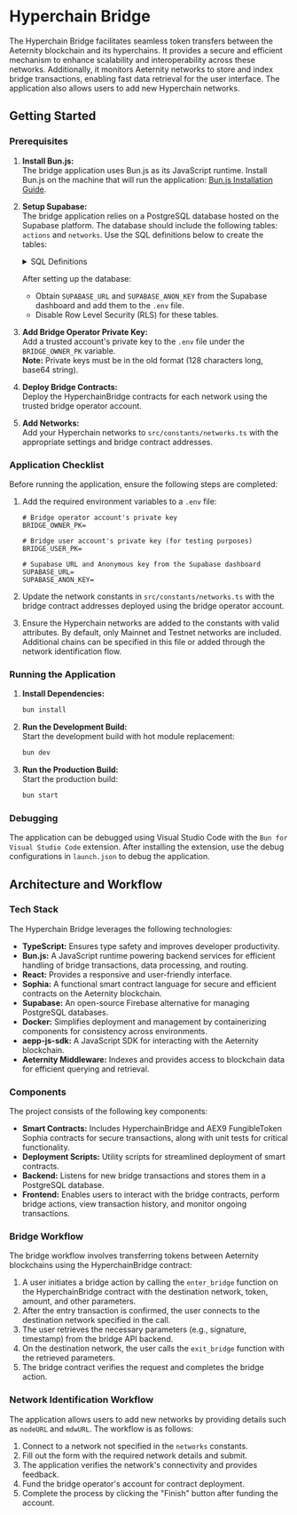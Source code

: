 # Hyperchain Bridge

The Hyperchain Bridge facilitates seamless token transfers between the Aeternity blockchain and its hyperchains. It provides a secure and efficient mechanism to enhance scalability and interoperability across these networks. Additionally, it monitors Aeternity networks to store and index bridge transactions, enabling fast data retrieval for the user interface. The application also allows users to add new Hyperchain networks.

## Getting Started

### Prerequisites

1. **Install Bun.js:**  
   The bridge application uses Bun.js as its JavaScript runtime. Install Bun.js on the machine that will run the application: [Bun.js Installation Guide](https://bun.sh/docs/installation).

2. **Setup Supabase:**  
   The bridge application relies on a PostgreSQL database hosted on the Supabase platform. The database should include the following tables: `actions` and `networks`. Use the SQL definitions below to create the tables:

   <details>
   <summary>SQL Definitions</summary>

   ```sql
   create table public.actions (
     "sourceNetworkId" text not null,
     "entryIdx" bigint not null,
     "userAddress" text not null,
     "targetNetworkId" text not null,
     "tokenAddress" text null,
     "tokenName" text not null,
     "tokenSymbol" text not null,
     "tokenDecimals" smallint not null,
     amount numeric not null,
     "bridgeEntryData" json not null,
     "isCompleted" boolean not null default false,
     "exitRequestData" json null,
     "entryTxHash" text not null,
     "exitTxHash" text null,
     "entryTimestamp" numeric not null,
     "exitTimestamp" numeric null,
     constraint actions_pkey primary key ("sourceNetworkId", "entryIdx")
   ) TABLESPACE pg_default;

   create table public.networks (
     id text not null,
     url text not null,
     name text not null,
     "mdwUrl" text not null,
     "explorerUrl" text not null,
     "bridgeContractAddress" text not null,
     "mdwWebSocketUrl" text not null,
     constraint networks_pkey primary key (id),
     constraint networks_explorerUrl_key unique ("explorerUrl"),
     constraint networks_mdwUrl_key unique ("mdwUrl"),
     constraint networks_mdwWebSocketUrl_key unique ("mdwWebSocketUrl"),
     constraint networks_url_key unique (url)
   ) TABLESPACE pg_default;
   ```

   </details>

   After setting up the database:

   - Obtain `SUPABASE_URL` and `SUPABASE_ANON_KEY` from the Supabase dashboard and add them to the `.env` file.
   - Disable Row Level Security (RLS) for these tables.

3. **Add Bridge Operator Private Key:**  
   Add a trusted account's private key to the `.env` file under the `BRIDGE_OWNER_PK` variable.  
   **Note:** Private keys must be in the old format (128 characters long, base64 string).

4. **Deploy Bridge Contracts:**  
   Deploy the HyperchainBridge contracts for each network using the trusted bridge operator account.

5. **Add Networks:**  
   Add your Hyperchain networks to `src/constants/networks.ts` with the appropriate settings and bridge contract addresses.

### Application Checklist

Before running the application, ensure the following steps are completed:

1. Add the required environment variables to a `.env` file:

   ```env
   # Bridge operator account's private key
   BRIDGE_OWNER_PK=

   # Bridge user account's private key (for testing purposes)
   BRIDGE_USER_PK=

   # Supabase URL and Anonymous key from the Supabase dashboard
   SUPABASE_URL=
   SUPABASE_ANON_KEY=
   ```

2. Update the network constants in `src/constants/networks.ts` with the bridge contract addresses deployed using the bridge operator account.

3. Ensure the Hyperchain networks are added to the constants with valid attributes. By default, only Mainnet and Testnet networks are included. Additional chains can be specified in this file or added through the network identification flow.

### Running the Application

1. **Install Dependencies:**

   ```bash
   bun install
   ```

2. **Run the Development Build:**  
   Start the development build with hot module replacement:

   ```bash
   bun dev
   ```

3. **Run the Production Build:**  
   Start the production build:

   ```bash
   bun start
   ```

### Debugging

The application can be debugged using Visual Studio Code with the `Bun for Visual Studio Code` extension. After installing the extension, use the debug configurations in `launch.json` to debug the application.

## Architecture and Workflow

### Tech Stack

The Hyperchain Bridge leverages the following technologies:

- **TypeScript:** Ensures type safety and improves developer productivity.
- **Bun.js:** A JavaScript runtime powering backend services for efficient handling of bridge transactions, data processing, and routing.
- **React:** Provides a responsive and user-friendly interface.
- **Sophia:** A functional smart contract language for secure and efficient contracts on the Aeternity blockchain.
- **Supabase:** An open-source Firebase alternative for managing PostgreSQL databases.
- **Docker:** Simplifies deployment and management by containerizing components for consistency across environments.
- **aepp-js-sdk:** A JavaScript SDK for interacting with the Aeternity blockchain.
- **Aeternity Middleware:** Indexes and provides access to blockchain data for efficient querying and retrieval.

### Components

The project consists of the following key components:

- **Smart Contracts:** Includes HyperchainBridge and AEX9 FungibleToken Sophia contracts for secure transactions, along with unit tests for critical functionality.
- **Deployment Scripts:** Utility scripts for streamlined deployment of smart contracts.
- **Backend:** Listens for new bridge transactions and stores them in a PostgreSQL database.
- **Frontend:** Enables users to interact with the bridge contracts, perform bridge actions, view transaction history, and monitor ongoing transactions.

### Bridge Workflow

The bridge workflow involves transferring tokens between Aeternity blockchains using the HyperchainBridge contract:

1. A user initiates a bridge action by calling the `enter_bridge` function on the HyperchainBridge contract with the destination network, token, amount, and other parameters.
2. After the entry transaction is confirmed, the user connects to the destination network specified in the call.
3. The user retrieves the necessary parameters (e.g., signature, timestamp) from the bridge API backend.
4. On the destination network, the user calls the `exit_bridge` function with the retrieved parameters.
5. The bridge contract verifies the request and completes the bridge action.

### Network Identification Workflow

The application allows users to add new networks by providing details such as `nodeURL` and `mdwURL`. The workflow is as follows:

1. Connect to a network not specified in the `networks` constants.
2. Fill out the form with the required network details and submit.
3. The application verifies the network's connectivity and provides feedback.
4. Fund the bridge operator's account for contract deployment.
5. Complete the process by clicking the "Finish" button after funding the account.
